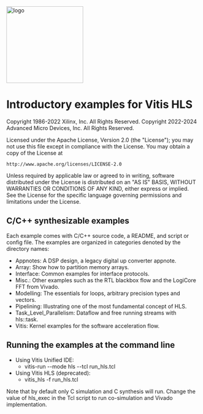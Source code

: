 <img src="./Images/logo.gif" alt="logo" width="200"/>

# Introductory examples for Vitis HLS

Copyright 1986-2022 Xilinx, Inc. All Rights Reserved. 
Copyright 2022-2024 Advanced Micro Devices, Inc. All Rights Reserved.

Licensed under the Apache License, Version 2.0 (the "License");
you may not use this file except in compliance with the License.
You may obtain a copy of the License at

    http://www.apache.org/licenses/LICENSE-2.0

Unless required by applicable law or agreed to in writing, software
distributed under the License is distributed on an "AS IS" BASIS,
WITHOUT WARRANTIES OR CONDITIONS OF ANY KIND, either express or implied.
See the License for the specific language governing permissions and
limitations under the License.

## C/C++ synthesizable examples

Each example comes with C/C++ source code, a README, and script or config file.
The examples are organized in categories denoted by the directory names:
* Appnotes: A DSP design, a legacy digital up converter appnote.
* Array: Show how to partition memory arrays.
* Interface: Common examples for interface protocols.
* Misc.: Other examples such as the RTL blackbox flow and the LogiCore FFT from Vivado.
* Modelling: The essentials for loops, arbitrary precision types and vectors.
* Pipelining: Illustrating one of the most fundamental concept of HLS.
* Task_Level_Parallelism: Dataflow and free running streams with hls::task.
* Vitis: Kernel examples for the software acceleration flow.

## Running the examples at the command line

* Using Vitis Unified IDE:
  - vitis-run --mode hls --tcl run_hls.tcl
* Using Vitis HLS (deprecated):
  - vitis_hls -f run_hls.tcl

Note that by default only C simulation and C synthesis will run. Change the value of hls_exec in the Tcl script to run co-simulation and Vivado implementation.

